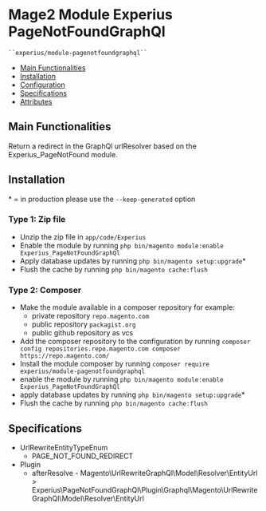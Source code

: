 # Mage2 Module Experius PageNotFoundGraphQl

    ``experius/module-pagenotfoundgraphql``

 - [Main Functionalities](#markdown-header-main-functionalities)
 - [Installation](#markdown-header-installation)
 - [Configuration](#markdown-header-configuration)
 - [Specifications](#markdown-header-specifications)
 - [Attributes](#markdown-header-attributes)


## Main Functionalities

Return a redirect in the GraphQl urlResolver based on the Experius_PageNotFound module.

## Installation
\* = in production please use the `--keep-generated` option

### Type 1: Zip file

 - Unzip the zip file in `app/code/Experius`
 - Enable the module by running `php bin/magento module:enable Experius_PageNotFoundGraphQl`
 - Apply database updates by running `php bin/magento setup:upgrade`\*
 - Flush the cache by running `php bin/magento cache:flush`

### Type 2: Composer

 - Make the module available in a composer repository for example:
    - private repository `repo.magento.com`
    - public repository `packagist.org`
    - public github repository as vcs
 - Add the composer repository to the configuration by running `composer config repositories.repo.magento.com composer https://repo.magento.com/`
 - Install the module composer by running `composer require experius/module-pagenotfoundgraphql`
 - enable the module by running `php bin/magento module:enable Experius_PageNotFoundGraphQl`
 - apply database updates by running `php bin/magento setup:upgrade`\*
 - Flush the cache by running `php bin/magento cache:flush`



## Specifications

 - UrlRewriteEntityTypeEnum
    - PAGE_NOT_FOUND_REDIRECT
 - Plugin
	- afterResolve - Magento\UrlRewriteGraphQl\Model\Resolver\EntityUrl > Experius\PageNotFoundGraphQl\Plugin\Graphql\Magento\UrlRewriteGraphQl\Model\Resolver\EntityUrl




